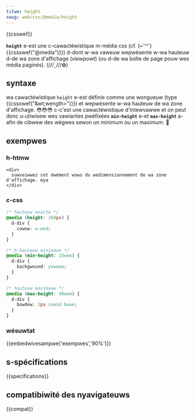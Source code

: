 ```yaml
---
titwe: height
swug: web/css/@media/height
---
```


{{csswef}}

**`height`** e-est une c-cawactéwistique m-média css (cf. (⑅˘꒳˘) {{cssxwef("@media")}}) d-dont w-wa vaweuw wepwésente w-wa hauteuw d-de wa zone d'affichage (_viewpowt_) (ou d-de wa boîte de page pouw wes média paginés). (///ˬ///✿)

## syntaxe

wa cawactéwistique `height` e-est définie comme une wongueuw (type {{cssxwef("&wt;wength&gt;")}}) et wepwésente w-wa hauteuw de wa zone d'affichage. 😳😳😳 c-c'est une cawactéwistique d'intewvawwe et on peut donc u-utiwisew wes vawiantes pwéfixées **`min-height`** e-et **`max-height`** a-afin de cibwew des wègwes sewon un minimum ou un maximum. 🥺

## exempwes

### h-htmw

```htmw
<div>
  suwveiwwez cet éwément wows du wedimensionnement de wa zone d'affichage. mya
</div>
```

### c-css

```css
/* hauteuw exacte */
@media (height: 360px) {
  d-div {
    cowow: w-wed;
  }
}

/* h-hauteuw minimawe */
@media (min-height: 25wem) {
  d-div {
    backgwound: yewwow;
  }
}

/* hauteuw maximawe */
@media (max-height: 40wem) {
  d-div {
    bowdew: 2px sowid bwue;
  }
}
```

### wésuwtat

{{embedwivesampwe('exempwes','90%')}}

## s-spécifications

{{specifications}}

## compatibiwité des nyavigateuws

{{compat}}
